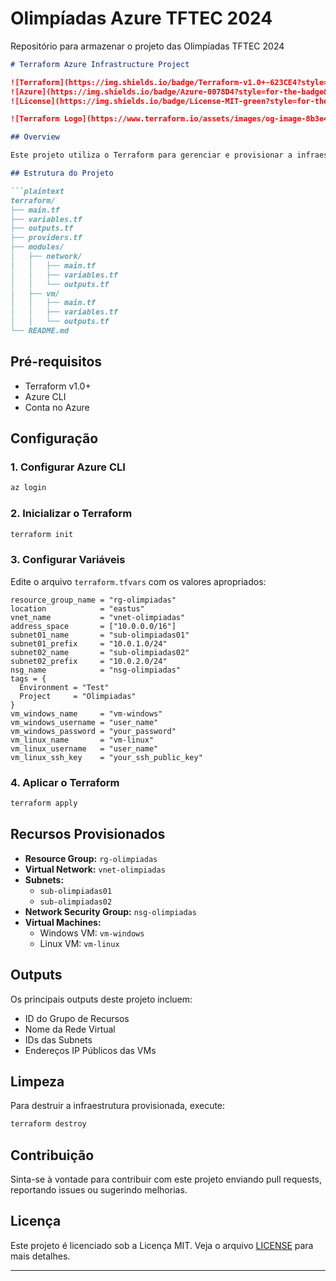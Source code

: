 # Olimpíadas Azure TFTEC 2024

Repositório para armazenar o projeto das Olimpíadas TFTEC 2024

```markdown
# Terraform Azure Infrastructure Project

![Terraform](https://img.shields.io/badge/Terraform-v1.0+-623CE4?style=for-the-badge&logo=terraform)
![Azure](https://img.shields.io/badge/Azure-0078D4?style=for-the-badge&logo=microsoft-azure)
![License](https://img.shields.io/badge/License-MIT-green?style=for-the-badge)

![Terraform Logo](https://www.terraform.io/assets/images/og-image-8b3e4f7d.png)

## Overview

Este projeto utiliza o Terraform para gerenciar e provisionar a infraestrutura no Azure. Ele inclui a configuração de recursos como grupos de recursos, redes virtuais, sub-redes, interfaces de rede e máquinas virtuais.

## Estrutura do Projeto

```plaintext
terraform/
├── main.tf
├── variables.tf
├── outputs.tf
├── providers.tf
├── modules/
│   ├── network/
│   │   ├── main.tf
│   │   ├── variables.tf
│   │   └── outputs.tf
│   ├── vm/
│   │   ├── main.tf
│   │   ├── variables.tf
│   │   └── outputs.tf
└── README.md
```

## Pré-requisitos

- Terraform v1.0+
- Azure CLI
- Conta no Azure

## Configuração

### 1. Configurar Azure CLI

```sh
az login
```

### 2. Inicializar o Terraform

```sh
terraform init
```

### 3. Configurar Variáveis

Edite o arquivo `terraform.tfvars` com os valores apropriados:

```hcl
resource_group_name = "rg-olimpiadas"
location            = "eastus"
vnet_name           = "vnet-olimpiadas"
address_space       = ["10.0.0.0/16"]
subnet01_name       = "sub-olimpiadas01"
subnet01_prefix     = "10.0.1.0/24"
subnet02_name       = "sub-olimpiadas02"
subnet02_prefix     = "10.0.2.0/24"
nsg_name            = "nsg-olimpiadas"
tags = {
  Environment = "Test"
  Project     = "Olimpiadas"
}
vm_windows_name     = "vm-windows"
vm_windows_username = "user_name"
vm_windows_password = "your_password"
vm_linux_name       = "vm-linux"
vm_linux_username   = "user_name"
vm_linux_ssh_key    = "your_ssh_public_key"
```

### 4. Aplicar o Terraform

```sh
terraform apply
```

## Recursos Provisionados

- **Resource Group:** `rg-olimpiadas`
- **Virtual Network:** `vnet-olimpiadas`
- **Subnets:**
  - `sub-olimpiadas01`
  - `sub-olimpiadas02`
- **Network Security Group:** `nsg-olimpiadas`
- **Virtual Machines:**
  - Windows VM: `vm-windows`
  - Linux VM: `vm-linux`

## Outputs

Os principais outputs deste projeto incluem:

- ID do Grupo de Recursos
- Nome da Rede Virtual
- IDs das Subnets
- Endereços IP Públicos das VMs

## Limpeza

Para destruir a infraestrutura provisionada, execute:

```sh
terraform destroy
```

## Contribuição

Sinta-se à vontade para contribuir com este projeto enviando pull requests, reportando issues ou sugerindo melhorias.

## Licença

Este projeto é licenciado sob a Licença MIT. Veja o arquivo [LICENSE](LICENSE) para mais detalhes.

---